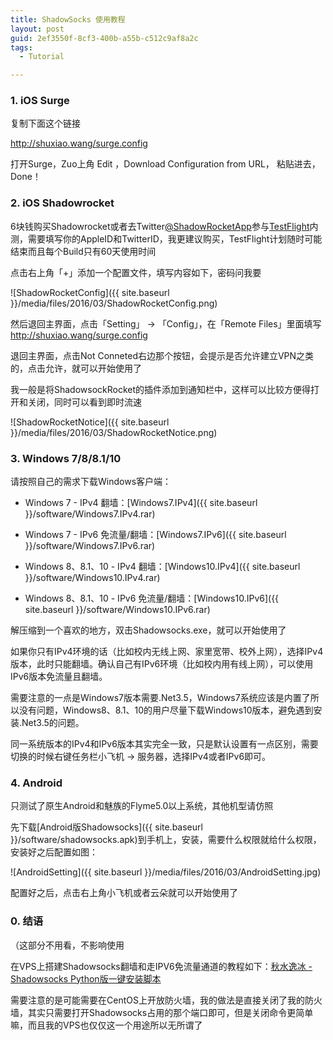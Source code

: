 ```yaml
---
title: ShadowSocks 使用教程
layout: post
guid: 2ef3550f-8cf3-400b-a55b-c512c9af8a2c
tags:
  - Tutorial

---
```


### 1.  iOS Surge

复制下面这个链接

http://shuxiao.wang/surge.config

打开Surge，Zuo上角 Edit ，Download Configuration from URL， 粘贴进去，Done！

### 2. iOS Shadowrocket

6块钱购买Shadowrocket或者去Twitter[@ShadowRocketApp](https://twitter.com/shadowrocketapp)参与[TestFlight](https://docs.google.com/forms/d/115OwGBkww8-pUmW4xcH00c1103_wtLCfUBZjhzVqEqY/viewform)内测，需要填写你的AppleID和TwitterID，我更建议购买，TestFlight计划随时可能结束而且每个Build只有60天使用时间

点击右上角「+」添加一个配置文件，填写内容如下，密码问我要

![ShadowRocketConfig]({{ site.baseurl }}/media/files/2016/03/ShadowRocketConfig.png)

然后退回主界面，点击「Setting」 -> 「Config」，在「Remote Files」里面填写 http://shuxiao.wang/surge.config 

退回主界面，点击Not Conneted右边那个按钮，会提示是否允许建立VPN之类的，点击允许，就可以开始使用了

我一般是将ShadowsockRocket的插件添加到通知栏中，这样可以比较方便得打开和关闭，同时可以看到即时流速

![ShadowRocketNotice]({{ site.baseurl }}/media/files/2016/03/ShadowRocketNotice.png)


### 3.  Windows 7/8/8.1/10

请按照自己的需求下载Windows客户端：

+ Windows 7 - IPv4 翻墙：[Windows7.IPv4]({{ site.baseurl }}/software/Windows7.IPv4.rar)

+ Windows 7 - IPv6 免流量/翻墙：[Windows7.IPv6]({{ site.baseurl }}/software/Windows7.IPv6.rar)

+ Windows 8、8.1、10 - IPv4 翻墙：[Windows10.IPv4]({{ site.baseurl }}/software/Windows10.IPv4.rar)

+ Windows 8、8.1、10 - IPv6 免流量/翻墙：[Windows10.IPv6]({{ site.baseurl }}/software/Windows10.IPv6.rar)

解压缩到一个喜欢的地方，双击Shadowsocks.exe，就可以开始使用了

如果你只有IPv4环境的话（比如校内无线上网、家里宽带、校外上网），选择IPv4版本，此时只能翻墙。确认自己有IPv6环境（比如校内用有线上网），可以使用IPv6版本免流量且翻墙。

需要注意的一点是Windows7版本需要.Net3.5，Windows7系统应该是内置了所以没有问题，Windows8、8.1、10的用户尽量下载Windows10版本，避免遇到安装.Net3.5的问题。

同一系统版本的IPv4和IPv6版本其实完全一致，只是默认设置有一点区别，需要切换的时候右键任务栏小飞机 -> 服务器，选择IPv4或者IPv6即可。


### 4. Android

只测试了原生Android和魅族的Flyme5.0以上系统，其他机型请仿照

先下载[Android版Shadowsocks]({{ site.baseurl }}/software/shadowsocks.apk)到手机上，安装，需要什么权限就给什么权限，安装好之后配置如图：

![AndroidSetting]({{ site.baseurl }}/media/files/2016/03/AndroidSetting.jpg)

配置好之后，点击右上角小飞机或者云朵就可以开始使用了

<!--

#### 2.2  Windows 10

先打开Shadowsocks.exe，再打开网络和共享中心，如下图，点击有线网络的「以太网」

![网络和共享中心]({{ site.baseurl }}/media/files/2016/03/1.png)

弹出以太网状态界面，点击「属性」，如下图

![以太网 属性]({{ site.baseurl }}/media/files/2016/03/2.png)

弹出详细的以太网属性界面，这里重头戏来了

![以太网 属性]({{ site.baseurl }}/media/files/2016/03/3.png) 

按理说，如果你是在交大上网的话，我圈出的IPV4和IPV6都应该是选中的状态（Checked - 打了勾的）

此时，如果你要使用IPV6免流量通道，就去掉IPV4的勾，然后点击确定和保存退出设置就可以上网了，即使右下角的网络图标有个黄色的感叹号也不影响你上网

但是，如果是已经使用了IPV6免流量，需要回到学校内部网络访问学校资源（比如图书馆、MIS系统和PT），这时你要做两件事：1. 选中IPV4的勾，确认保存； 2. 右下角右键关闭Shadowsocks

教程比较简单，有其他问题请直接咨询我 (*^__^*)

 -->

### 0. 结语

（这部分不用看，不影响使用

在VPS上搭建Shadowsocks翻墙和走IPV6免流量通道的教程如下：[秋水逸冰 - Shadowsocks Python版一键安装脚本](https://teddysun.com/342.html)

需要注意的是可能需要在CentOS上开放防火墙，我的做法是直接关闭了我的防火墙，其实只需要打开Shadowsocks占用的那个端口即可，但是关闭命令更简单嘛，而且我的VPS也仅仅这一个用途所以无所谓了
